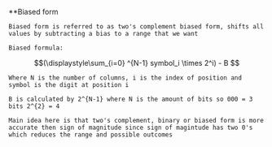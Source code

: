 **Biased form

	Biased form is referred to as two's complement biased form, shifts all values by subtracting a bias to a range that we want

	Biased formula:

$$(\displaystyle\sum_{i=0} ^{N-1} symbol_i \times 2^i) - B $$

	Where N is the number of columns, i is the index of position and symbol is the digit at position i
 
	B is calculated by 2^{N-1} where N is the amount of bits so 000 = 3 bits 2^{2} = 4
	
	Main idea here is that two's complement, binary or biased form is more accurate then sign of magnitude since sign of magintude has two 0's which reduces the range and possible outcomes

